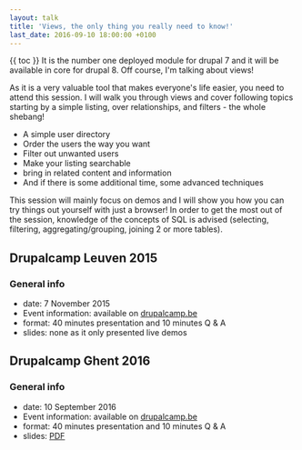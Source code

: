 ```yaml
---
layout: talk
title: 'Views, the only thing you really need to know!'
last_date: 2016-09-10 18:00:00 +0100
---
```

{{ toc }}
It is the number one deployed module for drupal 7 and it will be available in core for drupal 8. Off course, I'm talking about views!

As it is a very valuable tool that makes everyone's life easier, you need to attend this session. I will walk you through views and cover following topics starting by a simple listing, over relationships, and filters - the whole shebang!

* A simple user directory
* Order the users the way you want
* Filter out unwanted users
* Make your listing searchable
* bring in related content and information
* And if there is some additional time, some advanced techniques

This session will mainly focus on demos and I will show you how you can try things out yourself with just a browser! In order to get the most out of the session, knowledge of the concepts of SQL is advised (selecting, filtering, aggregating/grouping, joining 2 or more tables).
## Drupalcamp Leuven 2015

### General info
* date: 7 November 2015
* Event information: available on [drupalcamp.be](http://leuven2015.drupalcamp.be/leuven_2015/leuven2015.drupalcamp.be/index.html)
* format: 40 minutes presentation and 10 minutes Q & A
* slides: none as it only presented live demos


## Drupalcamp Ghent 2016

### General info
* date: 10 September 2016
* Event information: available on [drupalcamp.be](http://gent2016.drupalcamp.be/gent_2016/index.html)
* format: 40 minutes presentation and 10 minutes Q & A
* slides: [PDF](/assets/talks/d8-views/20160910-views.pdf)
